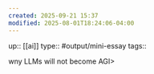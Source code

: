 ```yaml
---
created: 2025-09-21 15:37
modified: 2025-08-01T18:24:06-04:00
---
```

up:: [[ai]]
type:: #output/mini-essay 
tags::

wny LLMs will not become AGI>